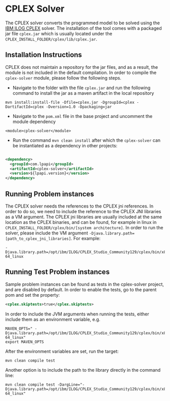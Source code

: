 # CPLEX Solver

The CPLEX solver converts the programmed model to be solved using
the [IBM ILOG CPLEX](https://www.ibm.com/products/ilog-cplex-optimization-studio)
solver. The installation of the tool comes with a packaged jar file `cplex.jar` which is usually located under
the `CPLEX_INSTALL_FOLDER/cplex/lib/cplex.jar`.

## Installation Instructions

CPLEX does not maintain a repository for the jar files, and as a result, the module is not included in the default
compilation. In order to compile the `cplex-solver` module, please follow the following steps.

- Navigate to the folder with the file `cplex.jar` and run the following command to install the jar as a maven artifact
  in the local repository

```
mvn install:install-file -Dfile=cplex.jar -DgroupId=cplex -DartifactId=cplex -Dversion=1.0 -Dpackaging=jar
```

- Navigate to the `pom.xml` file in the base project and uncomment the module dependency

```    
<module>cplex-solver</module>
```

- Run the command `mvn clean install` after which the `cplex-solver` can be instantiated as a dependency in other
  projects:

```xml

<dependency>
  <groupId>com.lpapi</groupId>
  <artifactId>cplex-solver</artifactId>
  <version>${lpapi.version}</version>
</dependency>
```

## Running Problem instances

The CPLEX solver needs the references to the CPLEX jni references. In order to do so, we need to include the reference
to the CPLEX JNI libraries as a VM argument. The CPLEX jni libraries are usually included at the same location as the
CPLEX binaries, and can be found, for example in linux in `CPLEX_INSTALL_FOLDER/cplex/bin/[system architecture]`. In
order to run the solver, please include the VM argument `-Djava.library.path=[path_to_cplex_jni_libraries]`. For
example:

```
-Djava.library.path=/opt/ibm/ILOG/CPLEX_Studio_Community129/cplex/bin/x86-64_linux
```

## Running Test Problem instances

Sample problem instances can be found as tests in the cplex-solver project, and are disabled by default. In order to
enable the tests, go to the parent pom and set the property:

```xml    
<cplex.skiptests>true</cplex.skiptests>
```

In order to include the JVM arguments when running the tests, either include them as an environment variable, e.g.

```
MAVEN_OPTS=" -Djava.library.path=/opt/ibm/ILOG/CPLEX_Studio_Community129/cplex/bin/x86-64_linux"
export MAVEN_OPTS
```

After the environment variables are set, run the target:

```
mvn clean compile test
```

Another option is to include the path to the library directly in the command line:

```
mvn clean compile test -DargLine="-Djava.library.path=/opt/ibm/ILOG/CPLEX_Studio_Community129/cplex/bin/x86-64_linux"
```